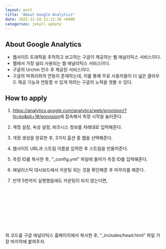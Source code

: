```yaml
---
layout: post
title: "About Google Analytics"
date: 2022-11-28 12:12:30 +0900
categories: jekyll update
---
```


## About Google Analytics

- 웹사이트 트래픽을 추적하고 보고하는 구글이 제공하는 웹 애널리틱스 서비스이다.
- 웹에서 가장 널리 사용되는 웹 애널리틱스 서비스이다.
- 구글의 Urchin 인수 후 제공된 서비스이다.
- 구글의 빅쿼리와의 연동이 존재하는데, 이를 통해 무료 사용자들이 더 넓은 클라우드 제공 기능과 연동할 수 있게 하려는 구글의 노력을 엿볼 수 있다.

## How to apply

1. <https://analytics.google.com/analytics/web/provision/?hl=ko&pli=1#/provision>에 접속해서 측정 시작을 눌러준다.
2. 계정 설정, 속성 설정, 비즈니스 정보를 차례대로 입력해준다.
3. 개정 생성을 완료한 후, 3가지 옵션 중 웹을 선택해준다.
4. 웹사이트 URL과 스트림 이름을 입력한 후 스트림을 만들어준다.
5. 측정 ID를 복사한 후, "_config.yml" 파일에 들어가 측정 ID를 입력해준다.
6. 애널리스틱 대시보드에서 카운팅 되는 것을 확인해준 후 마무리를 해준다.
7. 만약 5번까지 실행했음에도 카운팅이 되지 않는다면, 
   
   <pre>
   <code>
   <script async src="https://www.googletagmanager.com/gtag/js?id=측정 ID">
   </script>
 <script>
    window.dataLayer = window.dataLayer || [];
    function gtag(){dataLayer.push(arguments);}
    gtag('js', new Date());
    gtag('config', '측정 ID');
 </script>
   </code>
   </pre>

   위 코드를 구글 애널리틱스 홈페이지에서 복사한 후, "_includes/head.html" 파일 가장 마지막에 붙여주자.

<script src="https://utteranc.es/client.js"
        repo="Reveroftrillion/Reveroftrillion.github.io"
        issue-term="pathname"
        theme="icy-dark"
        crossorigin="anonymous"
        async>
</script>